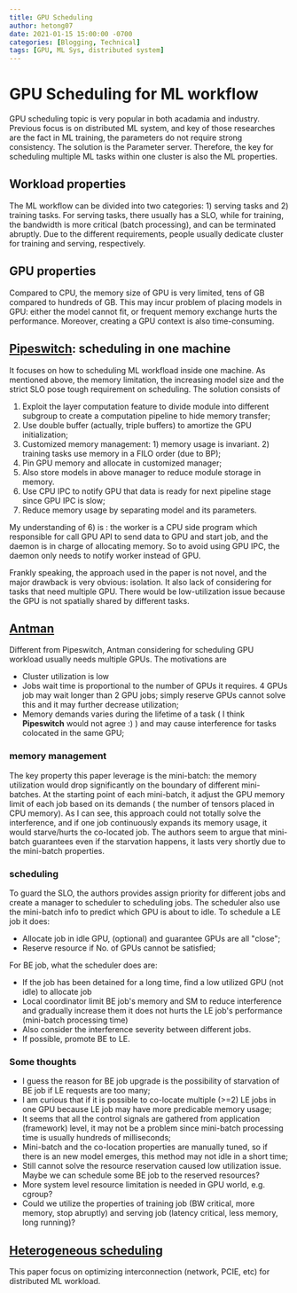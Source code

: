 ```yaml
---
title: GPU Scheduling
author: hetong07
date: 2021-01-15 15:00:00 -0700
categories: [Blogging, Technical]
tags: [GPU, ML Sys, distributed system]
---
```

  

# GPU Scheduling for ML workflow

  

GPU scheduling topic is very popular in both acadamia and industry. Previous focus is on distributed ML system, and key of those researches are the fact in ML training, the parameters do not require strong consistency. The solution is the Parameter server. Therefore, the key for scheduling multiple ML tasks within one cluster is also the ML properties.

## Workload properties

The ML workflow can be divided into two categories: 1) serving tasks and 2) training tasks. For serving tasks, there usually has a SLO, while for training, the bandwidth is more critical (batch processing), and can be terminated abruptly. Due to the different requirements, people usually dedicate cluster for training and serving, respectively.

## GPU properties

Compared to CPU, the memory size of GPU is very limited, tens of GB compared to hundreds of GB. This may incur problem of placing models in GPU: either the model cannot fit, or frequent memory exchange hurts the performance. Moreover, creating a GPU context is also time-consuming.


## [Pipeswitch](https://www.usenix.org/conference/osdi20/presentation/bai): scheduling in one machine 

It focuses on how to scheduling ML workfload inside one machine.  As mentioned above, the memory limitation, the increasing model size and the strict SLO pose tough requirement on scheduling. The solution consists of 
1) Exploit the layer computation feature to divide module into different subgroup to create a computation pipeline to hide memory transfer;
2) Use double buffer (actually, triple buffers) to amortize the GPU initialization;
3) Customized memory management: 1) memory usage is invariant. 2) training tasks use memory in a FILO order (due to BP);
4) Pin GPU memory and allocate in customized manager;
5) Also store models in above manager to reduce module storage in memory.
6) Use CPU IPC to notify GPU that data is ready for next pipeline stage since GPU IPC is slow;
7) Reduce memory usage by separating model and its parameters.

My understanding of 6) is : the worker is a CPU side program which responsible for call GPU API to send data to GPU and start job, and the daemon is in charge of allocating memory. So to avoid using GPU IPC, the daemon only needs to notify worker instead of GPU.

Frankly speaking, the approach used in the paper is not novel, and the major drawback is very obvious: isolation. It also lack of considering for tasks that need multiple GPU. There would be low-utilization issue because the GPU is not spatially shared by different tasks.

## [Antman](https://www.usenix.org/conference/osdi20/presentation/xiao)

Different from Pipeswitch, Antman considering for scheduling GPU workload usually needs multiple GPUs.
The motivations are 

- Cluster utilization is low
- Jobs wait time is proportional to the number of GPUs it requires. 4 GPUs job may wait longer than 2 GPU jobs; simply reserve GPUs cannot solve this and it may further decrease utilization;
-  Memory demands varies during the lifetime of a task ( I think **Pipeswitch** would not agree :) ) and may cause interference for tasks colocated in the same GPU;

### memory management
The key property this paper leverage is the mini-batch: the memory utilization would drop significantly on the boundary of different mini-batches. At the starting point of each mini-batch, it adjust the GPU memory limit of each job based on its demands ( the number of tensors placed in CPU memory). As I can see, this approach could not totally solve the interference, and if one job continuously expands its memory usage, it would starve/hurts the co-located job. The authors seem to argue that mini-batch guarantees even if the starvation happens, it lasts very shortly due to the mini-batch properties.

### scheduling
To guard the SLO, the authors provides assign priority for different jobs and create a manager to scheduler to scheduling jobs. The scheduler also use the mini-batch info to predict which GPU is about to idle. To schedule a LE job it does:

- Allocate job in idle GPU, (optional) and guarantee GPUs are all "close";
- Reserve resource if No. of GPUs cannot be satisfied;

For BE job, what the scheduler does are:

- If the job has been detained for a long time, find a low utilized GPU (not idle) to allocate job
- Local coordinator limit BE job's memory and SM to reduce interference and gradually increase them it does not hurts the LE job's performance (mini-batch processing time)
- Also consider the interference severity between different jobs.
- If possible, promote BE to LE.

### Some thoughts
- I guess the reason for BE job upgrade is the possibility of starvation of BE job if LE requests are too many; 
- I am curious that if it is possible to co-locate multiple (>=2) LE jobs in one GPU because LE job may have more predicable memory usage; 
- It seems that all the control signals are gathered from application (framework) level, it may not be a problem since mini-batch processing time is usually hundreds of milliseconds;
- Mini-batch and the co-location properties are manually tuned, so if there is an new model emerges, this method may not idle in a short time;
- Still cannot solve the resource reservation caused low utilization issue. Maybe we can schedule some BE job to the reserved resources?
- More system level resource limitation is needed in GPU world, e.g. cgroup?
- Could we utilize the properties of training job (BW critical, more memory, stop abruptly) and serving job (latency critical, less memory, long running)?


## [Heterogeneous scheduling](https://www.usenix.org/conference/osdi20/presentation/narayanan-deepak)
This paper focus on optimizing interconnection (network, PCIE, etc) for distributed ML workload.



